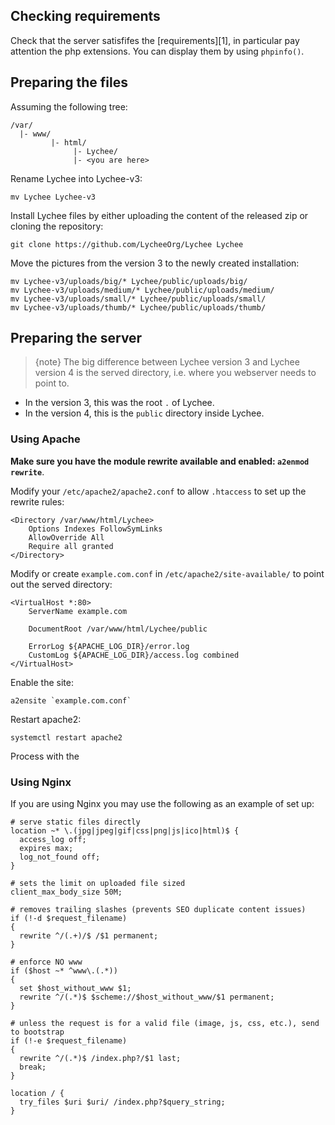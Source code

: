 

## Checking requirements

Check that the server satisfifes the [requirements][1], in particular pay attention the php extensions.
You can display them by using `phpinfo()`.

## Preparing the files

Assuming the following tree:
```
/var/
  |- www/
         |- html/
              |- Lychee/
              |- <you are here>
```

Rename Lychee into Lychee-v3:
```
mv Lychee Lychee-v3
```

Install Lychee files by either uploading the content of the released zip or cloning the repository:
```
git clone https://github.com/LycheeOrg/Lychee Lychee
```

Move the pictures from the version 3 to the newly created installation:
```
mv Lychee-v3/uploads/big/* Lychee/public/uploads/big/
mv Lychee-v3/uploads/medium/* Lychee/public/uploads/medium/
mv Lychee-v3/uploads/small/* Lychee/public/uploads/small/
mv Lychee-v3/uploads/thumb/* Lychee/public/uploads/thumb/
```

## Preparing the server

> {note} The big difference between Lychee version 3 and Lychee version 4 is the served directory, i.e. where you webserver needs to point to.

- In the version 3, this was the root `.` of Lychee.
- In the version 4, this is the `public` directory inside Lychee.

### Using Apache

**Make sure you have the module rewrite available and enabled: `a2enmod rewrite`**.

Modify your `/etc/apache2/apache2.conf` to allow `.htaccess` to set up the rewrite rules:
```
<Directory /var/www/html/Lychee>
	Options Indexes FollowSymLinks
	AllowOverride All
	Require all granted
</Directory>
```

Modify or create `example.com.conf` in `/etc/apache2/site-available/` to point out the served directory:
```
<VirtualHost *:80>
	ServerName example.com

	DocumentRoot /var/www/html/Lychee/public

	ErrorLog ${APACHE_LOG_DIR}/error.log
	CustomLog ${APACHE_LOG_DIR}/access.log combined
</VirtualHost>
```

Enable the site:
```
a2ensite `example.com.conf`
```

Restart apache2:
```
systemctl restart apache2
```

Process with the 

### Using Nginx

If you are using Nginx you may use the following as an example of set up:

```
# serve static files directly
location ~* \.(jpg|jpeg|gif|css|png|js|ico|html)$ {
  access_log off;
  expires max;
  log_not_found off;
}

# sets the limit on uploaded file sized
client_max_body_size 50M;

# removes trailing slashes (prevents SEO duplicate content issues)
if (!-d $request_filename)
{
  rewrite ^/(.+)/$ /$1 permanent;
}

# enforce NO www
if ($host ~* ^www\.(.*))
{
  set $host_without_www $1;
  rewrite ^/(.*)$ $scheme://$host_without_www/$1 permanent;
}

# unless the request is for a valid file (image, js, css, etc.), send to bootstrap
if (!-e $request_filename)
{
  rewrite ^/(.*)$ /index.php?/$1 last;
  break;
}

location / {
  try_files $uri $uri/ /index.php?$query_string;
}
```
